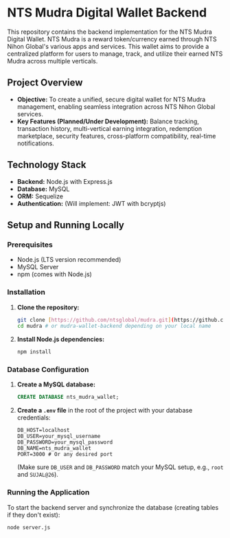 # NTS Mudra Digital Wallet Backend

This repository contains the backend implementation for the NTS Mudra Digital Wallet. NTS Mudra is a reward token/currency earned through NTS Nihon Global's various apps and services. This wallet aims to provide a centralized platform for users to manage, track, and utilize their earned NTS Mudra across multiple verticals.

## Project Overview

* **Objective:** To create a unified, secure digital wallet for NTS Mudra management, enabling seamless integration across NTS Nihon Global services.
* **Key Features (Planned/Under Development):** Balance tracking, transaction history, multi-vertical earning integration, redemption marketplace, security features, cross-platform compatibility, real-time notifications.

## Technology Stack

* **Backend:** Node.js with Express.js
* **Database:** MySQL
* **ORM:** Sequelize
* **Authentication:** (Will implement: JWT with bcryptjs)

## Setup and Running Locally

### Prerequisites

* Node.js (LTS version recommended)
* MySQL Server
* npm (comes with Node.js)

### Installation

1.  **Clone the repository:**
    ```bash
    git clone [https://github.com/ntsglobal/mudra.git](https://github.com/ntsglobal/mudra.git)
    cd mudra # or mudra-wallet-backend depending on your local name
    ```
2.  **Install Node.js dependencies:**
    ```bash
    npm install
    ```

### Database Configuration

1.  **Create a MySQL database:**
    ```sql
    CREATE DATABASE nts_mudra_wallet;
    ```
2.  **Create a `.env` file** in the root of the project with your database credentials:
    ```
    DB_HOST=localhost
    DB_USER=your_mysql_username
    DB_PASSWORD=your_mysql_password
    DB_NAME=nts_mudra_wallet
    PORT=3000 # Or any desired port
    ```
    (Make sure `DB_USER` and `DB_PASSWORD` match your MySQL setup, e.g., `root` and `SUJAL@26`).

### Running the Application

To start the backend server and synchronize the database (creating tables if they don't exist):

```bash
node server.js
